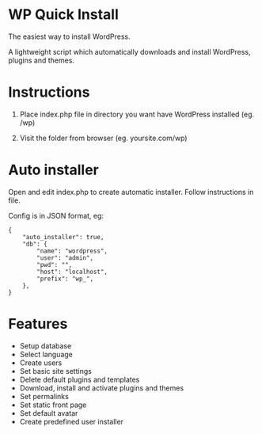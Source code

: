 WP Quick Install
================

The easiest way to install WordPress.

A lightweight script which automatically downloads and install WordPress, plugins and themes.


Instructions
================

1) Place index.php file in directory you want have WordPress installed (eg. /wp)

2) Visit the folder from browser (eg. yoursite.com/wp)


Auto installer
================

Open and edit index.php to create automatic installer. Follow instructions in file.

Config is in JSON format, eg:
```
{
	"auto_installer": true,
	"db": {
		"name": "wordpress",
		"user": "admin",
		"pwd": "",
		"host": "localhost",
		"prefix": "wp_",
	},
}
```

Features
================

+ Setup database
+ Select language
+ Create users
+ Set basic site settings
+ Delete default plugins and templates
+ Download, install and activate plugins and themes
+ Set permalinks
+ Set static front page
+ Set default avatar
+ Create predefined user installer
